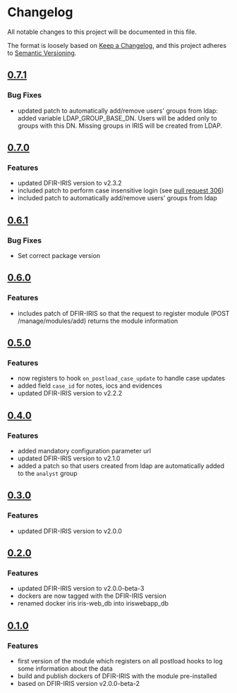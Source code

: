 # Changelog

All notable changes to this project will be documented in this file.

The format is loosely based on [Keep a Changelog](https://keepachangelog.com/en/1.1.0/),
and this project adheres to [Semantic Versioning](https://semver.org/spec/v2.0.0.html).


## [0.7.1](https://github.com/airbus-cyber/iris-httpsend-module/compare/0.7.0...0.7.1)
### Bug Fixes
* updated patch to automatically add/remove users' groups from ldap: added variable LDAP_GROUP_BASE_DN. Users will be added only to groups with this DN. Missing groups in IRIS will be created from LDAP.

## [0.7.0](https://github.com/airbus-cyber/iris-httpsend-module/compare/0.6.1...0.7.0)
### Features
* updated DFIR-IRIS version to v2.3.2
* included patch to perform case insensitive login (see [pull request 306](https://github.com/dfir-iris/iris-web/pull/306))
* included patch to automatically add/remove users' groups from ldap


## [0.6.1](https://github.com/airbus-cyber/iris-httpsend-module/compare/0.6.0...0.6.1)
### Bug Fixes
* Set correct package version


## [0.6.0](https://github.com/airbus-cyber/iris-httpsend-module/compare/0.5.0...0.6.0)
### Features
* includes patch of DFIR-IRIS so that the request to register module (POST /manage/modules/add) returns the module information


## [0.5.0](https://github.com/airbus-cyber/iris-httpsend-module/compare/0.4.0...0.5.0)
### Features
* now registers to hook `on_postload_case_update` to handle case updates
* added field `case_id` for notes, iocs and evidences
* updated DFIR-IRIS version to v2.2.2


## [0.4.0](https://github.com/airbus-cyber/iris-httpsend-module/compare/0.3.0...0.4.0)
### Features
* added mandatory configuration parameter url
* updated DFIR-IRIS version to v2.1.0
* added a patch so that users created from ldap are automatically added to the `analyst` group


## [0.3.0](https://github.com/airbus-cyber/iris-httpsend-module/compare/0.2.0...0.3.0)
### Features
* updated DFIR-IRIS version to v2.0.0


## [0.2.0](https://github.com/airbus-cyber/iris-httpsend-module/compare/0.1.0...0.2.0)
### Features
* updated DFIR-IRIS version to v2.0.0-beta-3
* dockers are now tagged with the DFIR-IRIS version
* renamed docker iris iris-web_db into iriswebapp_db


## [0.1.0](https://github.com/airbus-cyber/iris-httpsend-module/commits/0.1.0)
### Features
* first version of the module which registers on all postload hooks to log some information about the data
* build and publish dockers of DFIR-IRIS with the module pre-installed
* based on DFIR-IRIS version v2.0.0-beta-2

